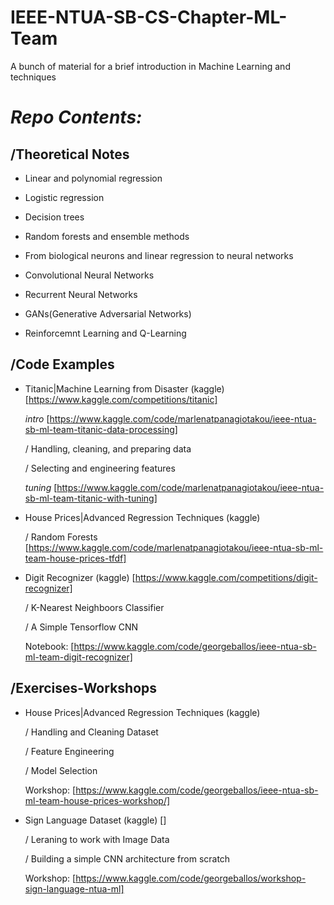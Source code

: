 # IEEE-NTUA-SB-CS-Chapter-ML-Team
A bunch of material for a brief introduction in Machine Learning and techniques

# *Repo Contents:*

/Theoretical Notes 
-
- Linear and polynomial regression

- Logistic regression 

- Decision trees 

- Random forests and ensemble methods 

- From biological neurons and linear regression to neural networks

- Convolutional Neural Networks

- Recurrent Neural Networks

- GANs(Generative Adversarial Networks)

- Reinforcemnt Learning and Q-Learning

/Code Examples
-
  - Titanic|Machine Learning from Disaster (kaggle) [https://www.kaggle.com/competitions/titanic]

    *intro* [https://www.kaggle.com/code/marlenatpanagiotakou/ieee-ntua-sb-ml-team-titanic-data-processing]
  
    / Handling, cleaning, and preparing data
  
    / Selecting and engineering features
  
    *tuning* [https://www.kaggle.com/code/marlenatpanagiotakou/ieee-ntua-sb-ml-team-titanic-with-tuning]
  
  - House Prices|Advanced Regression Techniques (kaggle)
   
     / Random Forests [https://www.kaggle.com/code/marlenatpanagiotakou/ieee-ntua-sb-ml-team-house-prices-tfdf]

  - Digit Recognizer (kaggle) [https://www.kaggle.com/competitions/digit-recognizer]

      / K-Nearest Neighboors Classifier
    
      / A Simple Tensorflow CNN
    
      Notebook: [https://www.kaggle.com/code/georgeballos/ieee-ntua-sb-ml-team-digit-recognizer]


  
/Exercises-Workshops
-
- House Prices|Advanced Regression Techniques (kaggle)

    / Handling and Cleaning Dataset

    / Feature Engineering
  
    / Model Selection
  
  Workshop: [https://www.kaggle.com/code/georgeballos/ieee-ntua-sb-ml-team-house-prices-workshop/]
    
- Sign Language Dataset (kaggle) []
  
    / Leraning to work with Image Data

    / Building a simple CNN architecture from scratch

  Workshop: [https://www.kaggle.com/code/georgeballos/workshop-sign-language-ntua-ml]
